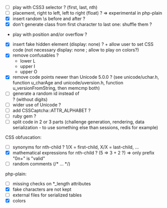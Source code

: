 * [ ] play with CSS3 selector ? (first, last, nth)
* [ ] placement, right to left, left to right (float) ? => experimental in php-plain
* [x] insert random \s before and after ?
* [x] don't generate class from first character to last one: shuffle them ?
* play with position and/or overflow ?
* [x] insert fake hidden element (display: none) ? + allow user to set CSS code (not necessary display: none ; allow to play on colors?)
* [x] remove confusables ?
  - lower L
  - upper I
  - upper O
* [x] remove code points newer than Unicode 5.0.0 ? (see unicode/uchar.h, function u_charAge and unicode/uversion.h, function u_versionFromString, then memcmp both)
* [ ] generate a random id instead of <div id="captcha"> ? (without digits)
* [ ] wider use of Unicode ?
* [ ] add CSSCaptcha::ATTR_ALPHABET ?
* [ ] ruby gem ?
* [ ] split code in 2 or 3 parts (challenge generation, rendering, data serialization - to use something else than sessions, redis for example)

CSS obfuscation:
* [ ] synonyms for nth-child ? 1/X = first-child, X/X = last-child, ...
* [x] mathematical expressions for nth-child ? (5 => 3 + 2 ?) => only prefix "0n+" is "valid"
* [ ] random comments (/* ... */)

php-plain:
* [ ] missing checks on \*\_length attributes
* [x] fake characters are not kept
* [ ] external files for serialized tables
* [x] colors
